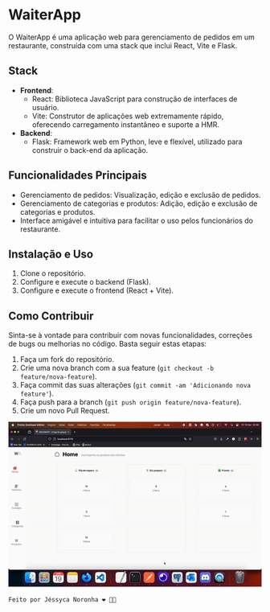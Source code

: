 # WaiterApp

O WaiterApp é uma aplicação web para gerenciamento de pedidos em um restaurante, construída com uma stack que inclui React, Vite e Flask.

## Stack

- **Frontend**:
  - React: Biblioteca JavaScript para construção de interfaces de usuário.
  - Vite: Construtor de aplicações web extremamente rápido, oferecendo carregamento instantâneo e suporte a HMR.
- **Backend**:
  - Flask: Framework web em Python, leve e flexível, utilizado para construir o back-end da aplicação.

## Funcionalidades Principais

- Gerenciamento de pedidos: Visualização, edição e exclusão de pedidos.
- Gerenciamento de categorias e produtos: Adição, edição e exclusão de categorias e produtos.
- Interface amigável e intuitiva para facilitar o uso pelos funcionários do restaurante.

## Instalação e Uso

1. Clone o repositório.
2. Configure e execute o backend (Flask).
3. Configure e execute o frontend (React + Vite).

## Como Contribuir

Sinta-se à vontade para contribuir com novas funcionalidades, correções de bugs ou melhorias no código. Basta seguir estas etapas:

1. Faça um fork do repositório.
2. Crie uma nova branch com a sua feature (`git checkout -b feature/nova-feature`).
3. Faça commit das suas alterações (`git commit -am 'Adicionando nova feature'`).
4. Faça push para a branch (`git push origin feature/nova-feature`).
5. Crie um novo Pull Request.

![WaiterApp](waiterapp.gif)

```
Feito por Jéssyca Noronha ❤️ 🤘🏿
```
